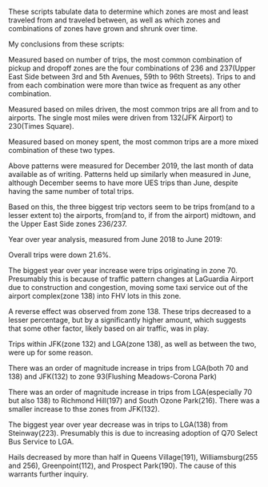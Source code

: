 These scripts tabulate data to determine which zones are most and least traveled from and traveled between, as well as which zones and combinations of zones have grown and shrunk over time.

My conclusions from these scripts:

Measured based on number of trips, the most common combination of pickup and dropoff zones are the four combinations of 236 and 237(Upper East Side between 3rd and 5th Avenues, 59th to 96th Streets). Trips to and from each combination were more than twice as frequent as any other combination.

Measured based on miles driven, the most common trips are all from and to airports. The single most miles were driven from 132(JFK Airport) to 230(Times Square).

Measured based on money spent, the most common trips are a more mixed combination of these two types.

Above patterns were measured for December 2019, the last month of data available as of writing. Patterns held up similarly when measured in June, although December seems to have more UES trips than June, despite having the same number of total trips.

Based on this, the three biggest trip vectors seem to be trips from(and to a lesser extent to) the airports, from(and to, if from the airport) midtown, and the Upper East Side zones 236/237.

Year over year analysis, measured from June 2018 to June 2019:

Overall trips were down 21.6%.

The biggest year over year increase were trips originating in zone 70. Presumably this is because of traffic pattern changes at LaGuardia Airport due to construction and congestion, moving some taxi service out of the airport complex(zone 138) into FHV lots in this zone.

A reverse effect was observed from zone 138. These trips decreased to a lesser percentage, but by a significantly higher amount, which suggests that some other factor, likely based on air traffic, was in play.

Trips within JFK(zone 132) and LGA(zone 138), as well as between the two, were up for some reason.

There was an order of magnitude increase in trips from LGA(both 70 and 138) and JFK(132) to zone 93(Flushing Meadows-Corona Park)

There was an order of magnitude increase in trips from LGA(especially 70 but also 138) to Richmond Hill(197) and South Ozone Park(216). There was a smaller increase to thse zones from JFK(132).

The biggest year over year decrease was in trips to LGA(138) from Steinway(223). Presumably this is due to increasing adoption of Q70 Select Bus Service to LGA.

Hails decreased by more than half in Queens Village(191), Williamsburg(255 and 256), Greenpoint(112), and Prospect Park(190). The cause of this warrants further inquiry.
